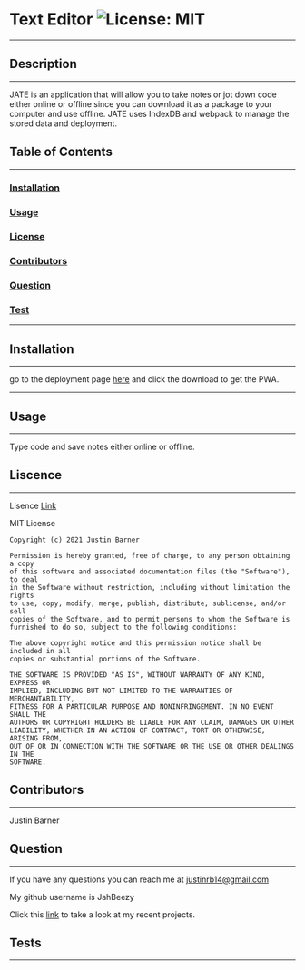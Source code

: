 # Text Editor ![License: MIT](https://img.shields.io/badge/License-MIT-yellow.svg)
                    
 ---
                    
 ## Description
                    
 ---
                    
JATE is an application that will allow you to take notes or jot down code either online or offline since you can download it as a package to your computer and use offline. JATE uses IndexDB and webpack to manage the stored data and deployment.
                    
 ## Table of Contents
                    
 ---
                    
 ### [Installation](#installation)
                    
 ### [Usage](#usage)
                    
 ### [License](#license)
                    
 ### [Contributors](#contributors)
                    
 ### [Question](#question)
                    
 ### [Test](#test)
                    
 ---
                    
 ## Installation
                    
 ---
                    
 go to the deployment page [here](https://intense-sea-21999.herokuapp.com/) and click the download to get the PWA.
                    
 ---
                    
 ## Usage
                    
 ---
                    
 Type code and save notes either online or offline.
                    
 ## Liscence
                    
 ---
                    
 Lisence [Link](https://opensource.org/licenses/MIT) 
                    
 MIT License

    Copyright (c) 2021 Justin Barner
    
    Permission is hereby granted, free of charge, to any person obtaining a copy
    of this software and associated documentation files (the "Software"), to deal
    in the Software without restriction, including without limitation the rights
    to use, copy, modify, merge, publish, distribute, sublicense, and/or sell
    copies of the Software, and to permit persons to whom the Software is
    furnished to do so, subject to the following conditions:
    
    The above copyright notice and this permission notice shall be included in all
    copies or substantial portions of the Software.
    
    THE SOFTWARE IS PROVIDED "AS IS", WITHOUT WARRANTY OF ANY KIND, EXPRESS OR
    IMPLIED, INCLUDING BUT NOT LIMITED TO THE WARRANTIES OF MERCHANTABILITY,
    FITNESS FOR A PARTICULAR PURPOSE AND NONINFRINGEMENT. IN NO EVENT SHALL THE
    AUTHORS OR COPYRIGHT HOLDERS BE LIABLE FOR ANY CLAIM, DAMAGES OR OTHER
    LIABILITY, WHETHER IN AN ACTION OF CONTRACT, TORT OR OTHERWISE, ARISING FROM,
    OUT OF OR IN CONNECTION WITH THE SOFTWARE OR THE USE OR OTHER DEALINGS IN THE
    SOFTWARE.
                    
 ## Contributors
                    
 ---
                    
 Justin Barner
                    
 ## Question
                    
 ---
                    
 If you have any questions you can reach me at justinrb14@gmail.com
                    
 My github username is JahBeezy 
                    
 Click this [link](https://github.com/Jahbeezy/Text-Editor) to take a look at my recent projects. 
                    
 ## Tests
                    
 ---
                    
 
